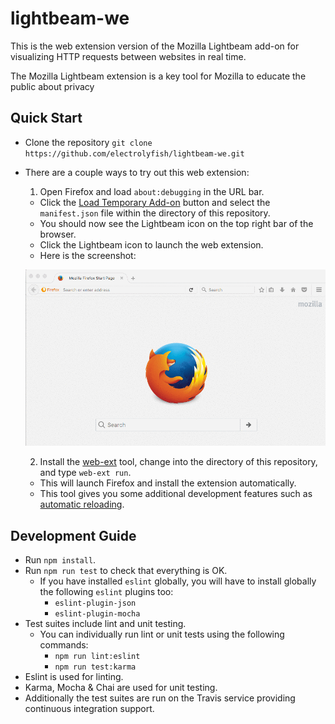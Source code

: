 # lightbeam-we
This is the web extension version of the Mozilla Lightbeam add-on for visualizing HTTP requests between websites in real time.

The Mozilla Lightbeam extension is a key tool for Mozilla to educate the public about privacy

## Quick Start

* Clone the repository
`git clone https://github.com/electrolyfish/lightbeam-we.git`

* There are a couple ways to try out this web extension:
  1. Open Firefox and load `about:debugging` in the URL bar.
    - Click the [Load Temporary Add-on](https://developer.mozilla.org/en-US/Add-ons/WebExtensions/Temporary_Installation_in_Firefox) button and select the `manifest.json` file within the directory of this repository.
    - You should now see the Lightbeam icon on the top right bar of the browser.
    - Click the Lightbeam icon to launch the web extension.
    - Here is the screenshot:

    ![lightbeam-screenshot](/docs/images/lightbeam-launch.gif)

  2. Install the [web-ext](https://developer.mozilla.org/en-US/Add-ons/WebExtensions/Getting_started_with_web-ext) tool, change into the directory of this repository, and type `web-ext run`.
    - This will launch Firefox and install the extension automatically.
    - This tool gives you some additional development features such as [automatic reloading](https://developer.mozilla.org/en-US/Add-ons/WebExtensions/Getting_started_with_web-ext#Automatic_extension_reloading).

## Development Guide

* Run `npm install`.
* Run `npm run test` to check that everything is OK.
  * If you have installed `eslint` globally, you will have to install globally the following `eslint` plugins too:
    - `eslint-plugin-json`
    - `eslint-plugin-mocha`
* Test suites include lint and unit testing.
  * You can individually run lint or unit tests using the following commands:
    * `npm run lint:eslint`
    * `npm run test:karma`
* Eslint is used for linting.
* Karma, Mocha & Chai are used for unit testing.
* Additionally the test suites are run on the Travis service providing continuous integration support.

